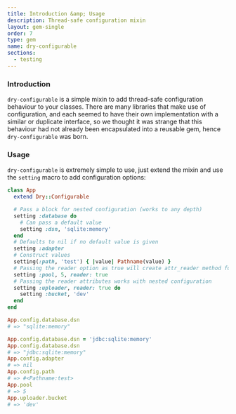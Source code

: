 ```yaml
---
title: Introduction &amp; Usage
description: Thread-safe configuration mixin
layout: gem-single
order: 7
type: gem
name: dry-configurable
sections:
  - testing
---
```


### Introduction

`dry-configurable` is a simple mixin to add thread-safe configuration behaviour to your classes. There are many libraries that make use of configuration, and each seemed to have their own implementation with a similar or duplicate interface, so we thought it was strange that this behaviour had not already been encapsulated into a reusable gem, hence `dry-configurable` was born.

### Usage

`dry-configurable` is extremely simple to use, just extend the mixin and use the `setting` macro to add configuration options:

```ruby
class App
  extend Dry::Configurable

  # Pass a block for nested configuration (works to any depth)
  setting :database do
    # Can pass a default value
    setting :dsn, 'sqlite:memory'
  end
  # Defaults to nil if no default value is given
  setting :adapter
  # Construct values
  setting(:path, 'test') { |value| Pathname(value) }
  # Passing the reader option as true will create attr_reader method for the class
  setting :pool, 5, reader: true
  # Passing the reader attributes works with nested configuration
  setting :uploader, reader: true do
    setting :bucket, 'dev'
  end
end

App.config.database.dsn
# => "sqlite:memory"

App.config.database.dsn = 'jdbc:sqlite:memory'
App.config.database.dsn
# => "jdbc:sqlite:memory"
App.config.adapter
# => nil
App.config.path
# => #<Pathname:test>
App.pool
# => 5
App.uploader.bucket
# => 'dev'
```

